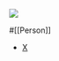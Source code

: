 ![](https://pbs.twimg.com/profile_images/1577053704/caricature_compressed_400x400.JPG)

#[[Person]]

- [X](https://twitter.com/janetgregoryca)
